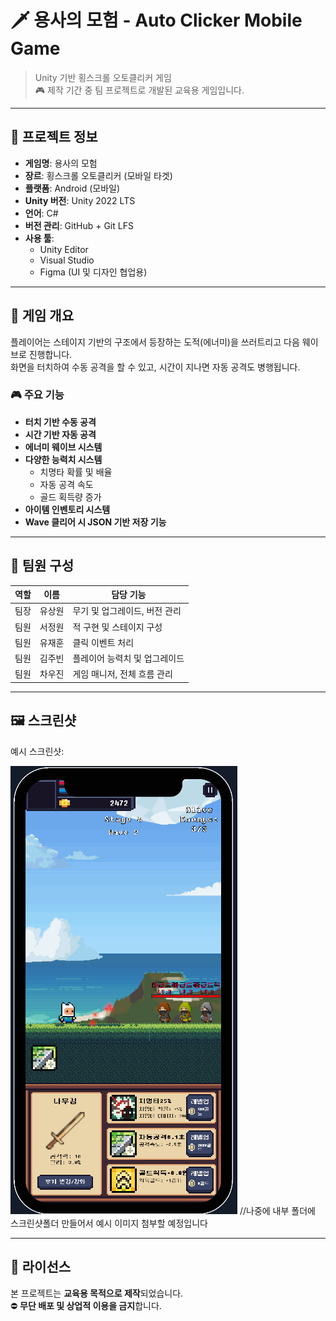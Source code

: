 # 🗡️ 용사의 모험 - Auto Clicker Mobile Game

> Unity 기반 횡스크롤 오토클리커 게임  
> 🎮 제작 기간 중 팀 프로젝트로 개발된 교육용 게임입니다.

---

## 📌 프로젝트 정보

- **게임명**: 용사의 모험  
- **장르**: 횡스크롤 오토클리커 (모바일 타겟)  
- **플랫폼**: Android (모바일)  
- **Unity 버전**: Unity 2022 LTS  
- **언어**: C#  
- **버전 관리**: GitHub + Git LFS  
- **사용 툴**:  
  - Unity Editor  
  - Visual Studio  
  - Figma (UI 및 디자인 협업용)

---

## 🧩 게임 개요

플레이어는 스테이지 기반의 구조에서 등장하는 도적(에너미)을 쓰러트리고 다음 웨이브로 진행합니다.  
화면을 터치하여 수동 공격을 할 수 있고, 시간이 지나면 자동 공격도 병행됩니다.

### 🎮 주요 기능

- **터치 기반 수동 공격**  
- **시간 기반 자동 공격**  
- **에너미 웨이브 시스템**  
- **다양한 능력치 시스템**  
  - 치명타 확률 및 배율  
  - 자동 공격 속도  
  - 골드 획득량 증가  
- **아이템 인벤토리 시스템**  
- **Wave 클리어 시 JSON 기반 저장 기능**

---

## 👥 팀원 구성

| 역할 | 이름 | 담당 기능 |
|------|------|-----------|
| 팀장 | 유상원 | 무기 및 업그레이드, 버전 관리 |
| 팀원 | 서정원 | 적 구현 및 스테이지 구성 |
| 팀원 | 유재훈 | 클릭 이벤트 처리 |
| 팀원 | 김주빈 | 플레이어 능력치 및 업그레이드 |
| 팀원 | 차우진 | 게임 매니저, 전체 흐름 관리 |

---

## 🖼️ 스크린샷

예시 스크린샷:

![Gameplay Screenshot](./Assets/Screenshots/Screenshot.png) //나중에 내부 폴더에 스크린샷폴더 만들어서 예시 이미지 첨부할 예정입니다

---

## 📜 라이선스

본 프로젝트는 **교육용 목적으로 제작**되었습니다.  
⛔ **무단 배포 및 상업적 이용을 금지**합니다.

